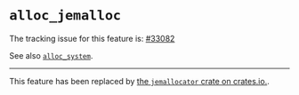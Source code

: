 # `alloc_jemalloc`

The tracking issue for this feature is: [#33082]

[#33082]: https://github.com/rust-lang/rust/issues/33082

See also [`alloc_system`](library-features/alloc-system.html).

------------------------

This feature has been replaced by [the `jemallocator` crate on crates.io.][jemallocator].

[jemallocator]: https://crates.io/crates/jemallocator
